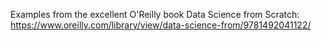 Examples from the excellent O'Reilly book Data Science from Scratch:
https://www.oreilly.com/library/view/data-science-from/9781492041122/
